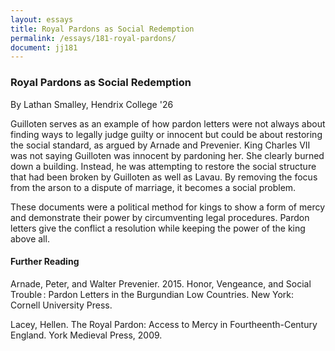 ```yaml
---
layout: essays
title: Royal Pardons as Social Redemption
permalink: /essays/181-royal-pardons/
document: jj181
---
```


<div id="male-female-honor" class="essay">
<h3 class="essay-title">Royal Pardons as Social Redemption</h3>
<div class="essay-author">By Lathan Smalley, Hendrix College '26</div>
<div class="essay-content">
    <p>Guilloten serves as an example of how pardon letters were not always about finding ways to legally judge guilty or innocent but could be about restoring the social standard, as argued by Arnade and Prevenier. King Charles VII was not saying Guilloten was innocent by pardoning her. She clearly burned down a building. Instead, he was attempting to restore the social structure that had been broken by Guilloten as well as Lavau. By removing the focus from the arson to a dispute of marriage, it becomes a social problem.</p>
    <p>These documents were a political method for kings to show a form of mercy and demonstrate their power by circumventing legal procedures. Pardon letters give the conflict a resolution while keeping the power of the king above all.</p>
    <h4>Further Reading</h4>
    <p>Arnade, Peter, and Walter Prevenier. 2015. Honor, Vengeance, and Social Trouble : Pardon Letters in the Burgundian Low Countries. New York: Cornell University Press.</p>
    <p>Lacey, Hellen. The Royal Pardon: Access to Mercy in Fourtheenth-Century England. York Medieval Press, 2009.</p>
</div>
</div>